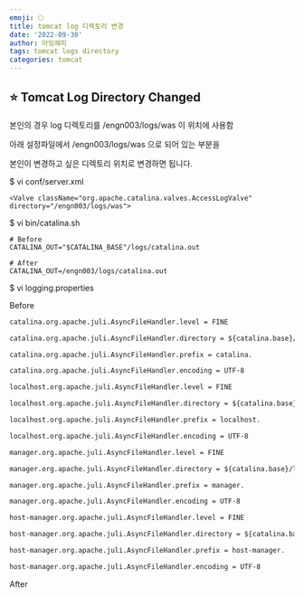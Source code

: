 ```yaml
---
emoji: 🌕
title: tomcat log 디렉토리 변경
date: '2022-09-30'
author: 아임해피
tags: tomcat logs directory
categories: tomcat
---
```


## ⭐️ Tomcat Log Directory Changed

본인의 경우 log 디렉토리를  /engn003/logs/was 이 위치에 사용함

아래 설정파일에서 /engn003/logs/was 으로 되어 있는 부분을

본인이 변경하고 싶은 디렉토리 위치로 변경하면 됩니다.

$ vi conf/server.xml

```
<Valve className="org.apache.catalina.valves.AccessLogValve" directory="/engn003/logs/was">
```

$ vi bin/catalina.sh

```
# Before
CATALINA_OUT="$CATALINA_BASE"/logs/catalina.out    

# After
CATALINA_OUT=/engn003/logs/catalina.out                   

```



$ vi logging.properties

Before

```xml
catalina.org.apache.juli.AsyncFileHandler.level = FINE

catalina.org.apache.juli.AsyncFileHandler.directory = ${catalina.base}/logs

catalina.org.apache.juli.AsyncFileHandler.prefix = catalina.

catalina.org.apache.juli.AsyncFileHandler.encoding = UTF-8

localhost.org.apache.juli.AsyncFileHandler.level = FINE

localhost.org.apache.juli.AsyncFileHandler.directory = ${catalina.base}/logs

localhost.org.apache.juli.AsyncFileHandler.prefix = localhost.

localhost.org.apache.juli.AsyncFileHandler.encoding = UTF-8

manager.org.apache.juli.AsyncFileHandler.level = FINE

manager.org.apache.juli.AsyncFileHandler.directory = ${catalina.base}/logs

manager.org.apache.juli.AsyncFileHandler.prefix = manager.

manager.org.apache.juli.AsyncFileHandler.encoding = UTF-8

host-manager.org.apache.juli.AsyncFileHandler.level = FINE

host-manager.org.apache.juli.AsyncFileHandler.directory = ${catalina.base}/logs

host-manager.org.apache.juli.AsyncFileHandler.prefix = host-manager.

host-manager.org.apache.juli.AsyncFileHandler.encoding = UTF-8
```

After

```toc

```
